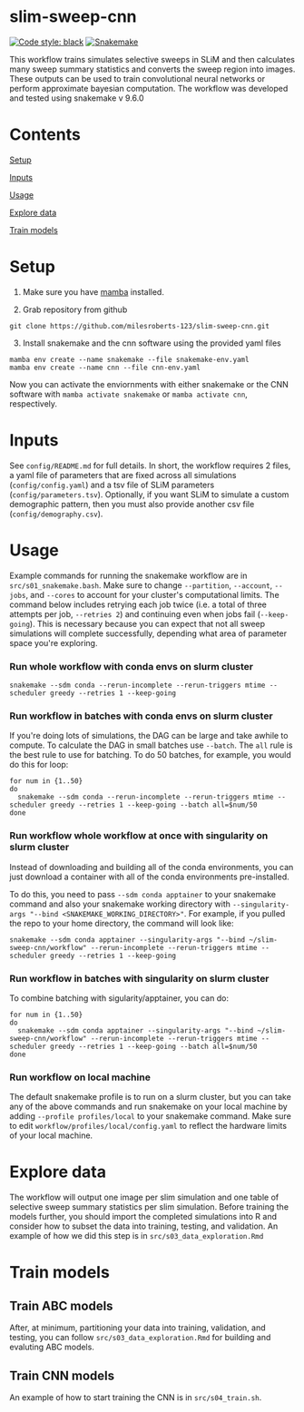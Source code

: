 # slim-sweep-cnn

[![Code style: black](https://img.shields.io/badge/code%20style-black-000000.svg)](https://github.com/psf/black)
[![Snakemake](https://img.shields.io/badge/snakemake-≥9.6.0-brightgreen.svg)](https://snakemake.github.io)

This workflow trains simulates selective sweeps in SLiM and then calculates many sweep summary statistics and converts the sweep region into images. These outputs can be used to train convolutional neural networks or perform approximate bayesian computation. The workflow was developed and tested using snakemake v 9.6.0 

# Contents

[Setup](#setup)

[Inputs](#inputs)

[Usage](#usage)

[Explore data](#explore-data)

[Train models](#train-models)

# Setup

1. Make sure you have [mamba](https://mamba.readthedocs.io/en/latest/installation/mamba-installation.html) installed. 

2. Grab repository from github

```
git clone https://github.com/milesroberts-123/slim-sweep-cnn.git
```

3. Install snakemake and the cnn software using the provided yaml files

```
mamba env create --name snakemake --file snakemake-env.yaml
mamba env create --name cnn --file cnn-env.yaml
```

Now you can activate the enviornments with either snakemake or the CNN software with `mamba activate snakemake` or `mamba activate cnn`, respectively.

# Inputs

See `config/README.md` for full details. In short, the workflow requires 2 files, a yaml file of parameters that are fixed across all simulations (`config/config.yaml`) and a tsv file of SLiM parameters (`config/parameters.tsv`). Optionally, if you want SLiM to simulate a custom demographic pattern, then you must also provide another csv file (`config/demography.csv`). 

# Usage

Example commands for running the snakemake workflow are in `src/s01_snakemake.bash`. Make sure to change `--partition`, `--account`, `--jobs`, and `--cores` to account for your cluster's computational limits. The command below includes retrying each job twice (i.e. a total of three attempts per job, `--retries 2`) and continuing even when jobs fail (`--keep-going`). This is necessary because you can expect that not all sweep simulations will complete successfully, depending what area of parameter space you're exploring.

### Run whole workflow with conda envs on slurm cluster

`snakemake --sdm conda --rerun-incomplete --rerun-triggers mtime --scheduler greedy --retries 1 --keep-going`

### Run workflow in batches with conda envs on slurm cluster

If you're doing lots of simulations, the DAG can be large and take awhile to compute. To calculate the DAG in small batches use `--batch`. The `all` rule is the best rule to use for batching. To do 50 batches, for example, you would do this for loop:

```
for num in {1..50}
do
  snakemake --sdm conda --rerun-incomplete --rerun-triggers mtime --scheduler greedy --retries 1 --keep-going --batch all=$num/50
done
```

### Run workflow whole workflow at once with singularity on slurm cluster

Instead of downloading and building all of the conda environments, you can just download a container with all of the conda environments pre-installed.

To do this, you need to pass `--sdm conda apptainer` to your snakemake command and also your snakemake working directory with `--singularity-args "--bind <SNAKEMAKE_WORKING_DIRECTORY>"`. For example, if you pulled the repo to your home directory, the command will look like:

```
snakemake --sdm conda apptainer --singularity-args "--bind ~/slim-sweep-cnn/workflow" --rerun-incomplete --rerun-triggers mtime --scheduler greedy --retries 1 --keep-going
```

### Run workflow in batches with singularity on slurm cluster

To combine batching with sigularity/apptainer, you can do:

```
for num in {1..50}
do
  snakemake --sdm conda apptainer --singularity-args "--bind ~/slim-sweep-cnn/workflow" --rerun-incomplete --rerun-triggers mtime --scheduler greedy --retries 1 --keep-going --batch all=$num/50
done
```

### Run workflow on local machine

The default snakemake profile is to run on a slurm cluster, but you can take any of the above commands and run snakemake on your local machine by adding `--profile profiles/local` to your snakemake command. Make sure to edit `workflow/profiles/local/config.yaml` to reflect the hardware limits of your local machine.

# Explore data

The workflow will output one image per slim simulation and one table of selective sweep summary statistics per slim simulation. Before training the models further, you should import the completed simulations into R and consider how to subset the data into training, testing, and validation. An example of how we did this step is in `src/s03_data_exploration.Rmd`

# Train models

## Train ABC models

After, at minimum, partitioning your data into training, validation, and testing, you can follow `src/s03_data_exploration.Rmd` for building and evaluting ABC models.

## Train CNN models

An example of how to start training the CNN is in `src/s04_train.sh`.
